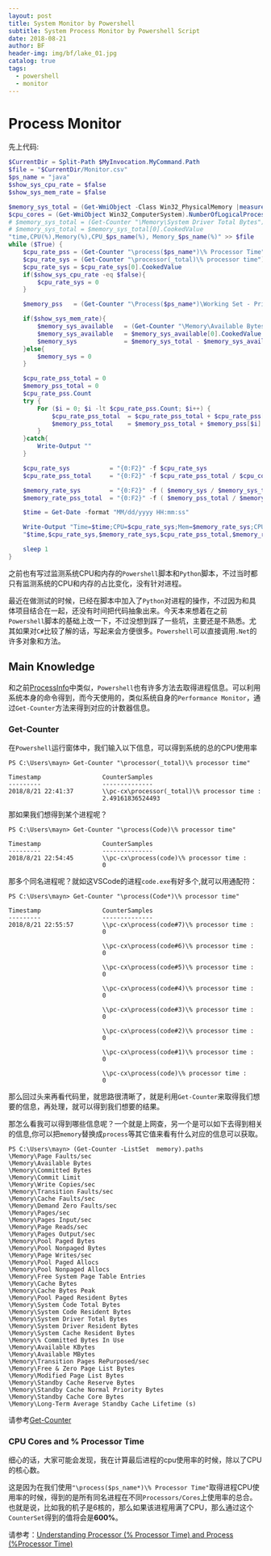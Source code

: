 ```yaml
---
layout: post
title: System Monitor by Powershell
subtitle: System Process Monitor by Powershell Script
date: 2018-08-21
author: BF
header-img: img/bf/lake_01.jpg
catalog: true
tags:
  - powershell
  - monitor
---
```


# Process Monitor

先上代码:

```powershell
$CurrentDir = Split-Path $MyInvocation.MyCommand.Path
$file = "$CurrentDir/Monitor.csv"
$ps_name = "java"
$show_sys_cpu_rate = $false
$show_sys_mem_rate = $false

$memory_sys_total = (Get-WmiObject -Class Win32_PhysicalMemory |measure capacity -sum).Sum  #(gwmi win32_computersystem).TotalPhysicalMemory
$cpu_cores = (Get-WmiObject Win32_ComputerSystem).NumberOfLogicalProcessors
# $memory_sys_total = (Get-Counter "\Memory\System Driver Total Bytes").CounterSamples | Sort-Object Path
# $memory_sys_total = $memory_sys_total[0].CookedValue
"time,CPU(%),Memory(%),CPU_$ps_name(%), Memory_$ps_name(%)" >> $file
while ($True) {
    $cpu_rate_pss = (Get-Counter "\process($ps_name*)\% Processor Time").CounterSamples | Sort-Object Path
    $cpu_rate_sys = (Get-Counter "\processor(_total)\% processor time").CounterSamples | Sort-Object Path
    $cpu_rate_sys = $cpu_rate_sys[0].CookedValue
    if($show_sys_cpu_rate -eq $false){
        $cpu_rate_sys = 0
    }

    $memory_pss   = (Get-Counter "\Process($ps_name*)\Working Set - Private").CounterSamples | Sort-Object Path

    if($show_sys_mem_rate){
        $memory_sys_available   = (Get-Counter "\Memory\Available Bytes").CounterSamples | Sort-Object Path
        $memory_sys_available   = $memory_sys_available[0].CookedValue
        $memory_sys             = $memory_sys_total - $memory_sys_available
    }else{
        $memory_sys = 0
    }

    $cpu_rate_pss_total = 0
    $memory_pss_total = 0
    $cpu_rate_pss.Count
    try {
        For ($i = 0; $i -lt $cpu_rate_pss.Count; $i++) {
            $cpu_rate_pss_total  = $cpu_rate_pss_total + $cpu_rate_pss[$i].CookedValue
            $memory_pss_total    = $memory_pss_total + $memory_pss[$i].CookedValue
        }
    }catch{
        Write-Output ""
    }

    $cpu_rate_sys           = "{0:F2}" -f $cpu_rate_sys
    $cpu_rate_pss_total     = "{0:F2}" -f $cpu_rate_pss_total / $cpu_cores

    $memory_rate_sys        = "{0:F2}" -f ( $memory_sys / $memory_sys_total * 100)
    $memory_rate_pss_total  = "{0:F2}" -f ( $memory_pss_total / $memory_sys_total * 100)

    $time = Get-Date -format "MM/dd/yyyy HH:mm:ss"

    Write-Output "Time=$time;CPU=$cpu_rate_sys;Mem=$memory_rate_sys;CPU($ps_name)=$cpu_rate_pss_total;Mem($ps_name)=$memory_rate_pss_total"
    "$time,$cpu_rate_sys,$memory_rate_sys,$cpu_rate_pss_total,$memory_rate_pss_total" >> $file

    sleep 1
}
```

之前也有写过监测系统CPU和内存的`Powershell`脚本和`Python`脚本，不过当时都只有监测系统的CPU和内存的占比变化，没有针对进程。

最近在做测试的时候，已经在脚本中加入了`Python`对进程的操作，不过因为和具体项目结合在一起，还没有时间把代码抽象出来。今天本来想着在之前`Powershell`脚本的基础上改一下，不过没想到踩了一些坑，主要还是不熟悉。尤其如果对`C#`比较了解的话，写起来会方便很多。`Powershell`可以直接调用`.Net`的许多对象和方法。

## Main Knowledge

和之前[ProcessInfo](https://bearfly1990.github.io/2018/08/07/ProcessInfo/)中类似，`Powershell`也有许多方法去取得进程信息。可以利用系统本身的命令得到，而今天使用的，类似系统自身的`Performance Monitor`，通过`Get-Counter`方法来得到对应的计数器信息。

### Get-Counter

在`Powershell`运行窗体中，我们输入以下信息，可以得到系统的总的CPU使用率

```shell
PS C:\Users\mayn> Get-Counter "\processor(_total)\% processor time"

Timestamp                 CounterSamples
---------                 --------------
2018/8/21 22:41:37        \\pc-cx\processor(_total)\% processor time :
                          2.49161836524493
```

那如果我们想得到某个进程呢？
```shell
PS C:\Users\mayn> Get-Counter "\process(Code)\% processor time"

Timestamp                 CounterSamples
---------                 --------------
2018/8/21 22:54:45        \\pc-cx\process(code)\% processor time :
                          0
```

那多个同名进程呢？就如这VSCode的进程`code.exe`有好多个,就可以用通配符：
```shell
PS C:\Users\mayn> Get-Counter "\process(Code*)\% processor time"

Timestamp                 CounterSamples
---------                 --------------
2018/8/21 22:55:57        \\pc-cx\process(code#7)\% processor time :
                          0

                          \\pc-cx\process(code#6)\% processor time :
                          0

                          \\pc-cx\process(code#5)\% processor time :
                          0

                          \\pc-cx\process(code#4)\% processor time :
                          0

                          \\pc-cx\process(code#3)\% processor time :
                          0

                          \\pc-cx\process(code#2)\% processor time :
                          0

                          \\pc-cx\process(code#1)\% processor time :
                          0

                          \\pc-cx\process(code)\% processor time :
                          0

```

那么回过头来再看代码里，就思路很清晰了，就是利用`Get-Counter`来取得我们想要的信息，再处理，就可以得到我们想要的结果。

那怎么看我可以得到哪些信息呢？一个就是上网查，另一个是可以如下去得到相关的信息,你可以把`memory`替换成`process`等其它值来看有什么对应的信息可以获取。
```shell
PS C:\Users\mayn> (Get-Counter -ListSet  memory).paths
\Memory\Page Faults/sec
\Memory\Available Bytes
\Memory\Committed Bytes
\Memory\Commit Limit
\Memory\Write Copies/sec
\Memory\Transition Faults/sec
\Memory\Cache Faults/sec
\Memory\Demand Zero Faults/sec
\Memory\Pages/sec
\Memory\Pages Input/sec
\Memory\Page Reads/sec
\Memory\Pages Output/sec
\Memory\Pool Paged Bytes
\Memory\Pool Nonpaged Bytes
\Memory\Page Writes/sec
\Memory\Pool Paged Allocs
\Memory\Pool Nonpaged Allocs
\Memory\Free System Page Table Entries
\Memory\Cache Bytes
\Memory\Cache Bytes Peak
\Memory\Pool Paged Resident Bytes
\Memory\System Code Total Bytes
\Memory\System Code Resident Bytes
\Memory\System Driver Total Bytes
\Memory\System Driver Resident Bytes
\Memory\System Cache Resident Bytes
\Memory\% Committed Bytes In Use
\Memory\Available KBytes
\Memory\Available MBytes
\Memory\Transition Pages RePurposed/sec
\Memory\Free & Zero Page List Bytes
\Memory\Modified Page List Bytes
\Memory\Standby Cache Reserve Bytes
\Memory\Standby Cache Normal Priority Bytes
\Memory\Standby Cache Core Bytes
\Memory\Long-Term Average Standby Cache Lifetime (s)
```
请参考[Get-Counter](https://technet.microsoft.com/zh-cn/library/dd367892.aspx)

### CPU Cores and % Processor Time

细心的话，大家可能会发现，我在计算最后进程的cpu使用率的时候，除以了CPU的核心数。

这是因为在我们使用`"\process($ps_name*)\% Processor Time"`取得进程CPU使用率的时候，得到的是所有同名进程在不同`Processors/Cores`上使用率的总合。也就是说，比如我的机子是6核的，那么如果该进程用满了CPU，那么通过这个`CounterSet`得到的值将会是**600%**。

请参考：[Understanding Processor (% Processor Time) and Process (%Processor Time)](https://social.technet.microsoft.com/wiki/contents/articles/12984.understanding-processor-processor-time-and-process-processor-time.aspx)